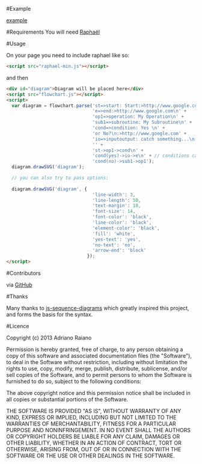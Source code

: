 #Example

[example](https://github.com/adrai/flowchart.js/blob/master/example/index.html)

#Requirements
You will need [Raphaël](http://raphaeljs.com/)

#Usage

On your page you need to include raphael like so:

```html
<script src="raphael-min.js"></script>
```

and then

```html
<div id="diagram">Diagram will be placed here</div>
<script src="flowchart.js"></script>
<script> 
  var diagram = flowchart.parse('st=>start: Start:>http://www.google.com[blank]\n' + 
                                'e=>end:>http://www.google.com\n' + 
                                'op1=>operation: My Operation\n' + 
                                'sub1=>subroutine: My Subroutine\n' + 
                                'cond=>condition: Yes \n' + 
                                'or No?\n:>http://www.google.com' + 
                                'io=>inputoutput: catch something...\n' + 
                                '' +
                                'st->op1->cond\n' + 
                                'cond(yes)->io->e\n' + // conditions can also be redirected like cond(yes, bottom) or cond(yes, right)
                                'cond(no)->sub1->op1');
  diagram.drawSVG('diagram');

  // you can also try to pass options:
  
  diagram.drawSVG('diagram', {
                                'line-width': 3,
                                'line-length': 50,
                                'text-margin': 10,
                                'font-size': 14,
                                'font-color': 'black',
                                'line-color': 'black',
                                'element-color': 'black',
                                'fill': 'white',
                                'yes-text': 'yes',
                                'no-text': 'no',
                                'arrow-end': 'block'
                              });
</script>
```


#Contributors

via [GitHub](https://github.com/adrai/flowchart.js/graphs/contributors)

#Thanks

Many thanks to [js-sequence-diagrams](http://bramp.github.io/js-sequence-diagrams/) which greatly inspired this project, and forms the basis for the syntax.

#Licence

Copyright (c) 2013 Adriano Raiano

Permission is hereby granted, free of charge, to any person obtaining a copy
of this software and associated documentation files (the "Software"), to deal
in the Software without restriction, including without limitation the rights
to use, copy, modify, merge, publish, distribute, sublicense, and/or sell
copies of the Software, and to permit persons to whom the Software is
furnished to do so, subject to the following conditions:

The above copyright notice and this permission notice shall be included in
all copies or substantial portions of the Software.

THE SOFTWARE IS PROVIDED "AS IS", WITHOUT WARRANTY OF ANY KIND, EXPRESS OR
IMPLIED, INCLUDING BUT NOT LIMITED TO THE WARRANTIES OF MERCHANTABILITY,
FITNESS FOR A PARTICULAR PURPOSE AND NONINFRINGEMENT. IN NO EVENT SHALL THE
AUTHORS OR COPYRIGHT HOLDERS BE LIABLE FOR ANY CLAIM, DAMAGES OR OTHER
LIABILITY, WHETHER IN AN ACTION OF CONTRACT, TORT OR OTHERWISE, ARISING FROM,
OUT OF OR IN CONNECTION WITH THE SOFTWARE OR THE USE OR OTHER DEALINGS IN
THE SOFTWARE.
